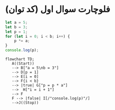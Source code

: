 # فلوچارت سوال اول (کد توان)

```js
let a = 5;
let b = 3;
let p = 1;
for (let i = 0; i < b; i++) {
	p *= a;
}
console.log(p);
```

```mermaid
flowchart TD;
   A((Start))
   --> B["a = 5\nb = 3"]
   --> D[p = 1]
   --> E[i = 0]
   --> F{i < b}
   --> |true| G["p = p * a"]
   -->  H["i = i + 1"]
   --> F
   F --> |false| I[/"console.log(p)"/] 
   -->J((Stop))
```

